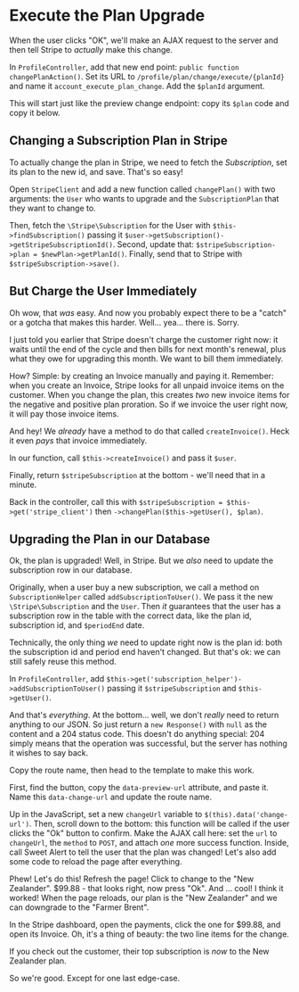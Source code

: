 # Execute the Plan Upgrade

When the user clicks "OK", we'll make an AJAX request to the server and then tell
Stripe to *actually* make this change.

In `ProfileController`, add that new end point: `public function changePlanAction()`.
Set its URL to `/profile/plan/change/execute/{planId}` and name it `account_execute_plan_change`.
Add the `$planId` argument.

This will start just like the preview change endpoint: copy its `$plan` code and
copy it below. 

## Changing a Subscription Plan in Stripe

To actually change the plan in Stripe, we need to fetch the *Subscription*, set
its plan to the new id, and save. That's so easy!

Open `StripeClient` and add a new function called `changePlan()` with two arguments:
the `User` who wants to upgrade and the `SubscriptionPlan` that they want to change
to.

Then, fetch the `\Stripe\Subscription` for the User with `$this->findSubscription()`
passing it `$user->getSubscription()->getStripeSubscriptionId()`. Second, update
that: `$stripeSubscription->plan = $newPlan->getPlanId()`. Finally, send that to
Stripe with `$stripeSubscription->save()`.

## But Charge the User Immediately

Oh wow, that *was* easy. And now you probably expect there to be a "catch" or a
gotcha that makes this harder. Well... yea... there is. Sorry. 

I just told you earlier that Stripe doesn't charge the customer right now: it waits
until the end of the cycle and then bills for next month's renewal, plus what they
owe for upgrading this month. We want to bill them immediately.

How? Simple: by creating an Invoice manually and paying it. Remember: when you create
an Invoice, Stripe looks for all unpaid invoice items on the customer. When you change
the plan, this creates *two* new invoice items for the negative and positive plan
proration. So if we invoice the user right now, it will pay those invoice items.

And hey! We *already* have a method to do that called `createInvoice()`. Heck it
even *pays* that invoice immediately.

In our function, call `$this->createInvoice()` and pass it `$user`.

Finally, return `$stripeSubscription` at the bottom - we'll need that in a minute.

Back in the controller, call this with `$stripeSubscription = $this->get('stripe_client')`
then `->changePlan($this->getUser(), $plan)`.

## Upgrading the Plan in our Database

Ok, the plan is upgraded! Well, in Stripe. But we *also* need to update the subscription
row in our database.

Originally, when a user buy a new subscription, we call a method on
`SubscriptionHelper` called `addSubscriptionToUser()`. We pass it the new
`\Stripe\Subscription` and the `User`. Then *it* guarantees that the user has a
subscription row in the table with the correct data, like the plan id, subscription
id, and `$periodEnd` date.

Technically, the only thing *we* need to update right now is the plan id: both the
subscription id and period end haven't changed. But that's ok: we can still safely
reuse this method. 

In `ProfileController`, add `$this->get('subscription_helper')->addSubscriptionToUser()`
passing it `$stripeSubscription` and `$this->getUser()`.

And that's *everything*. At the bottom... well, we don't *really* need to return
anything to our JSON. So just return a `new Response()` with `null` as the content
and a 204 status code. This doesn't do anything special: 204 simply means that the
operation was successful, but the server has nothing it wishes to say back.

Copy the route name, then head to the template to make this work.

First, find the button, copy the `data-preview-url` attribute, and paste it. Name
this `data-change-url` and update the route name.

Up in the JavaScript, set a new `changeUrl` variable to `$(this).data('change-url')`.
Then, scroll down to the bottom: this function will be called if the user clicks
the "Ok" button to confirm. Make the AJAX call here: set the `url` to `changeUrl`,
the `method` to `POST`, and attach *one* more success function. Inside, call Sweet
Alert to tell the user that the plan was changed! Let's also add some code to reload
the page after everything.


Phew! Let's do this! Refresh the page! Click to change to the "New Zealander".
$99.88 - that looks right, now press "Ok". And ... cool! I think it worked! When
the page reloads, our plan is the "New Zealander" and we can downgrade to the
"Farmer Brent".

In the Stripe dashboard, open the payments, click the one for $99.88, and open its
Invoice. Oh, it's a thing of beauty:  the two line items for the change.

If you check out the customer, their top subscription is *now* to the New Zealander
plan.

So we're good. Except for one last edge-case.
